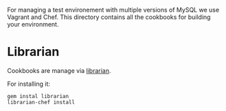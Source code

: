 For managing a test environement with multiple versions of MySQL we use Vagrant and Chef. This directory contains all the cookbooks for building your environment.

Librarian
==========

Cookbooks are manage via [librarian](https://github.com/applicationsonline/librarian).

For installing it:

    gem instal librarian
    librarian-chef install
